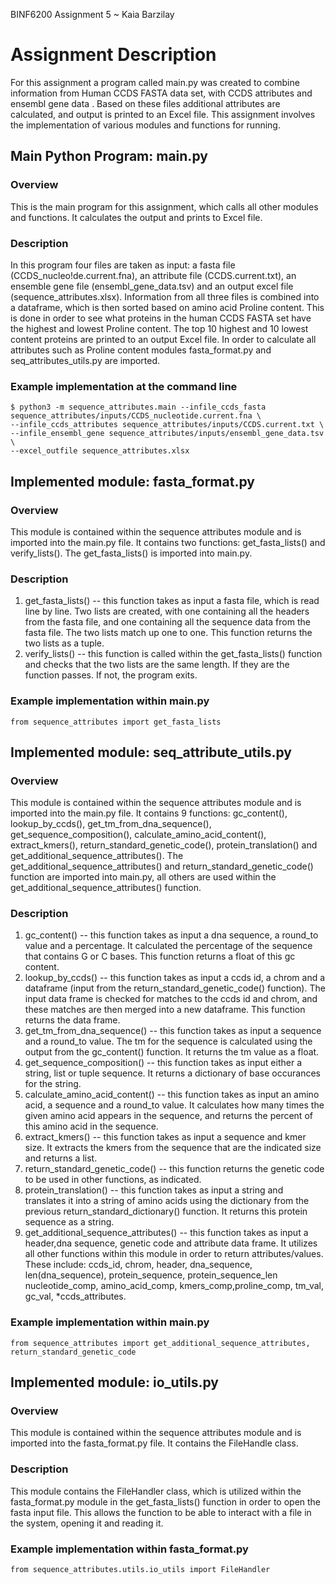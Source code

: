 BINF6200 Assignment 5 ~ Kaia Barzilay

# Assignment Description
For this assignment a program called main.py was created to combine  information from Human CCDS FASTA data set, with CCDS attributes  and ensembl gene data . Based on these files additional attributes are calculated, and output is printed to an Excel file. This assignment involves the implementation of various modules and functions for running.
## Main Python Program: main.py

### Overview
This is the main program for this assignment, which calls all other modules and functions. It calculates the output and prints to Excel file.
### Description
In this program four files are taken as input: a fasta file (CCDS_nucleo!de.current.fna), an attribute file (CCDS.current.txt), an ensemble gene file (ensembl_gene_data.tsv) and an output excel file (sequence_attributes.xlsx). Information from all three files is combined into a dataframe, which is then sorted based on amino acid Proline content. This is done in order to see what proteins in the human CCDS FASTA set have the highest and lowest Proline content. The top 10 highest and 10 lowest content proteins are printed to an output Excel file. In order to calculate all attributes such as Proline content modules fasta_format.py and seq_attributes_utils.py are imported.
### Example implementation at the command line
```
$ python3 -m sequence_attributes.main --infile_ccds_fasta sequence_attributes/inputs/CCDS_nucleotide.current.fna \
--infile_ccds_attributes sequence_attributes/inputs/CCDS.current.txt \
--infile_ensembl_gene sequence_attributes/inputs/ensembl_gene_data.tsv \
--excel_outfile sequence_attributes.xlsx
```
## Implemented module: fasta_format.py

### Overview
This module is contained within the sequence attributes module and is imported into the main.py file. It contains two functions: get_fasta_lists() and verify_lists(). The get_fasta_lists() is imported into main.py.
### Description
1. get_fasta_lists() -- this function takes as input a fasta file, which is read line by line. Two lists are created, with one containing all the headers from the fasta file, and one containing all the sequence data from the fasta file. The two lists match up one to one. This function returns the two lists as a tuple.
2. verify_lists() -- this function is called within the get_fasta_lists() function and checks that the two lists are the same length. If they are the function passes. If not, the program exits.
### Example implementation within main.py
```
from sequence_attributes import get_fasta_lists
```
## Implemented module: seq_attribute_utils.py

### Overview
This module is contained within the sequence attributes module and is imported into the main.py file. It contains 9 functions: gc_content(), lookup_by_ccds(), get_tm_from_dna_sequence(), get_sequence_composition(), calculate_amino_acid_content(), extract_kmers(), return_standard_genetic_code(), protein_translation() and get_additional_sequence_attributes(). The get_additional_sequence_attributes() and  return_standard_genetic_code() function are imported into main.py, all others are used within the get_additional_sequence_attributes() function.
### Description
1. gc_content() -- this function takes as input a dna sequence, a round_to value and a percentage. It calculated the percentage of the sequence that contains G or C bases. This function returns a float of this gc content.
2. lookup_by_ccds() -- this function takes as input a ccds id, a chrom and a dataframe (input from the return_standard_genetic_code() function). The input data frame is checked for matches to the ccds id and chrom, and these matches are then merged into a new dataframe. This function returns the data frame.
3. get_tm_from_dna_sequence() -- this function takes as input a sequence and a round_to value. The tm for the sequence is calculated using the output from the gc_content() function. It returns the tm value as a float.
4. get_sequence_composition() -- this function takes as input either a string, list or tuple sequence. It returns a dictionary of base occurances for the string.
5. calculate_amino_acid_content() -- this function takes as input an amino acid, a sequence and a round_to value. It calculates how many times the given amino acid appears in the sequence, and returns the percent of this amino acid in the sequence.
6. extract_kmers() -- this function takes as input a sequence and kmer size. It extracts the kmers from the sequence that are the indicated size and returns a list.
7. return_standard_genetic_code() -- this function returns the genetic code to be used in other functions, as indicated.
8. protein_translation() -- this function takes as input a string and translates it into a string of amino acids using the dictionary from the previous return_standard_dictionary() function. It returns this protein sequence as a string.
9. get_additional_sequence_attributes() -- this function takes as input a header,dna sequence, genetic code and attribute data frame. It utilizes all other functions within this module in order to return attributes/values. These include: ccds_id, chrom, header, dna_sequence, len(dna_sequence), protein_sequence, protein_sequence_len nucleotide_comp, amino_acid_comp, kmers_comp,proline_comp, tm_val, gc_val, *ccds_attributes.
### Example implementation within main.py
```
from sequence_attributes import get_additional_sequence_attributes, return_standard_genetic_code
```
## Implemented module: io_utils.py

### Overview
This module is contained within the sequence attributes module and is imported into the fasta_format.py file. It contains the FileHandle class.
### Description
This module contains the FileHandler class, which is utilized within the fasta_format.py module in the get_fasta_lists() function in order to open the fasta input file. This allows the function to be able to interact with a file in the system, opening it and reading it.
### Example implementation within fasta_format.py
```
from sequence_attributes.utils.io_utils import FileHandler

```
